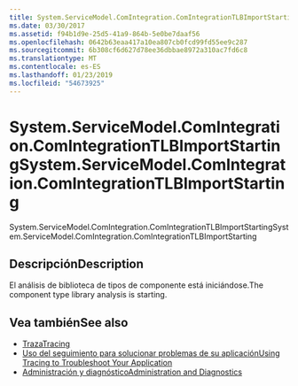 ```yaml
---
title: System.ServiceModel.ComIntegration.ComIntegrationTLBImportStarting
ms.date: 03/30/2017
ms.assetid: f94b1d9e-25d5-41a9-864b-5e0be7daaf56
ms.openlocfilehash: 0642b63eaa417a10ea807cb0fcd99fd55ee9c287
ms.sourcegitcommit: 6b308cf6d627d78ee36dbbae8972a310ac7fd6c8
ms.translationtype: MT
ms.contentlocale: es-ES
ms.lasthandoff: 01/23/2019
ms.locfileid: "54673925"
---
```

# <a name="systemservicemodelcomintegrationcomintegrationtlbimportstarting"></a><span data-ttu-id="8a4c4-102">System.ServiceModel.ComIntegration.ComIntegrationTLBImportStarting</span><span class="sxs-lookup"><span data-stu-id="8a4c4-102">System.ServiceModel.ComIntegration.ComIntegrationTLBImportStarting</span></span>
<span data-ttu-id="8a4c4-103">System.ServiceModel.ComIntegration.ComIntegrationTLBImportStarting</span><span class="sxs-lookup"><span data-stu-id="8a4c4-103">System.ServiceModel.ComIntegration.ComIntegrationTLBImportStarting</span></span>  
  
## <a name="description"></a><span data-ttu-id="8a4c4-104">Descripción</span><span class="sxs-lookup"><span data-stu-id="8a4c4-104">Description</span></span>  
 <span data-ttu-id="8a4c4-105">El análisis de biblioteca de tipos de componente está iniciándose.</span><span class="sxs-lookup"><span data-stu-id="8a4c4-105">The component type library analysis is starting.</span></span>  
  
## <a name="see-also"></a><span data-ttu-id="8a4c4-106">Vea también</span><span class="sxs-lookup"><span data-stu-id="8a4c4-106">See also</span></span>
- [<span data-ttu-id="8a4c4-107">Traza</span><span class="sxs-lookup"><span data-stu-id="8a4c4-107">Tracing</span></span>](../../../../../docs/framework/wcf/diagnostics/tracing/index.md)
- [<span data-ttu-id="8a4c4-108">Uso del seguimiento para solucionar problemas de su aplicación</span><span class="sxs-lookup"><span data-stu-id="8a4c4-108">Using Tracing to Troubleshoot Your Application</span></span>](../../../../../docs/framework/wcf/diagnostics/tracing/using-tracing-to-troubleshoot-your-application.md)
- [<span data-ttu-id="8a4c4-109">Administración y diagnóstico</span><span class="sxs-lookup"><span data-stu-id="8a4c4-109">Administration and Diagnostics</span></span>](../../../../../docs/framework/wcf/diagnostics/index.md)
